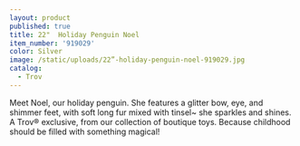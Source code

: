 ```yaml
---
layout: product
published: true
title: 22"  Holiday Penguin Noel
item_number: '919029'
color: Silver
image: /static/uploads/22”-holiday-penguin-noel-919029.jpg
catalog:
  - Trov
---
```

Meet Noel, our holiday penguin. She features  a glitter bow, eye, and shimmer feet, with soft long fur mixed with tinsel~ she sparkles and shines.  A Trov® exclusive, from our collection of boutique toys. Because childhood should be filled with something magical!
